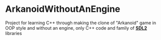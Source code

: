 # ArkanoidWithoutAnEngine
Project for learning C++ through making the clone of "Arkanoid" game in OOP style and without an engine, only C++ code and family of [**SDL2**](https://github.com/libsdl-org/SDL) libraries
